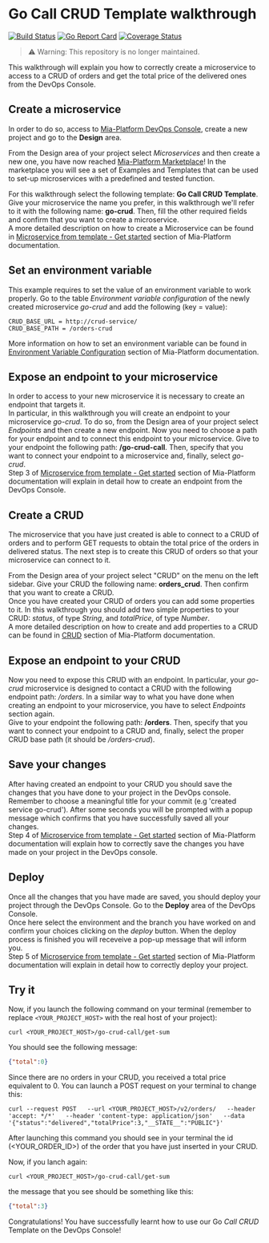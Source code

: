 # Go Call CRUD Template walkthrough

[![Build Status][github-actions-svg]][github-actions]
[![Go Report Card][go-report-card]][go-report-card-link]
[![Coverage Status][coverall-svg]][coverall-io]

> ⚠️ Warning: This repository is no longer maintained.

This walkthrough will explain you how to correctly create a microservice to access to a CRUD of orders and get the total price of the delivered ones from the DevOps Console.

## Create a microservice

In order to do so, access to [Mia-Platform DevOps Console](https://console.cloud.mia-platform.eu/login), create a new project and go to the **Design** area.

From the Design area of your project select _Microservices_ and then create a new one, you have now reached [Mia-Platform Marketplace](https://docs.mia-platform.eu/development_suite/api-console/api-design/marketplace/)!
In the marketplace you will see a set of Examples and Templates that can be used to set-up microservices with a predefined and tested function.

For this walkthrough select the following template: **Go Call CRUD Template**.
Give your microservice the name you prefer, in this walkthrough we'll refer to it with the following name: **go-crud**. Then, fill the other required fields and confirm that you want to create a microservice.  
A more detailed description on how to create a Microservice can be found in [Microservice from template - Get started](https://docs.mia-platform.eu/development_suite/api-console/api-design/custom_microservice_get_started/#2-service-creation) section of Mia-Platform documentation.

## Set an environment variable

This example requires to set the value of an environment variable to work properly. Go to the table *Environment variable configuration* of the newly created microservice *go-crud* and add the following (key = value):

```shell
CRUD_BASE_URL = http://crud-service/
CRUD_BASE_PATH = /orders-crud
```

More information on how to set an environment variable can be found in [Environment Variable Configuration](https://docs.mia-platform.eu/development_suite/api-console/api-design/services/#environment-variable-configuration) section of Mia-Platform documentation.

## Expose an endpoint to your microservice

In order to access to your new microservice it is necessary to create an endpoint that targets it.  
In particular, in this walkthrough you will create an endpoint to your microservice *go-crud*. To do so, from the Design area of your project select _Endpoints_ and then create a new endpoint.
Now you need to choose a path for your endpoint and to connect this endpoint to your microservice. Give to your endpoint the following path: **/go-crud-call**. Then, specify that you want to connect your endpoint to a microservice and, finally, select *go-crud*.  
Step 3 of [Microservice from template - Get started](https://docs.mia-platform.eu/development_suite/api-console/api-design/custom_microservice_get_started/#3-creating-the-endpoint) section of Mia-Platform documentation will explain in detail how to create an endpoint from the DevOps Console.

## Create a CRUD

The microservice that you have just created is able to connect to a CRUD of orders and to perform GET requests to obtain the total price of the orders in delivered status. The next step is to create this CRUD of orders so that your microservice can connect to it.  

From the Design area of your project select "CRUD" on the menu on the left sidebar. Give your CRUD the following name: **orders_crud**. Then confirm that you want to create a CRUD.  
Once you have created your CRUD of orders you can add some properties to it. In this walkthrough you should add two simple properties to your CRUD: *status*, of type *String*, and *totalPrice*, of type *Number*.  
A more detailed description on how to create and add properties to a CRUD can be found in [CRUD](https://docs.mia-platform.eu/development_suite/api-console/api-design/crud_advanced/) section of Mia-Platform documentation.

## Expose an endpoint to your CRUD

Now you need to expose this CRUD with an endpoint. In particular, your *go-crud* microservice is designed to contact a CRUD with the following endpoint path: */orders*. In a similar way to what you have done when creating an endpoint to your microservice, you have to select _Endpoints_ section again.  
Give to your endpoint the following path: **/orders**. Then, specify that you want to connect your endpoint to a CRUD and, finally, select the proper CRUD base path (it should be */orders-crud*).

## Save your changes

After having created an endpoint to your CRUD you should save the changes that you have done to your project in the DevOps console.  
Remember to choose a meaningful title for your commit (e.g 'created service go-crud'). After some seconds you will be prompted with a popup message which confirms that you have successfully saved all your changes.  
Step 4 of [Microservice from template - Get started](https://docs.mia-platform.eu/development_suite/api-console/api-design/custom_microservice_get_started/#4-save-the-project) section of Mia-Platform documentation will explain how to correctly save the changes you have made on your project in the DevOps console.

## Deploy

Once all the changes that you have made are saved, you should deploy your project through the DevOps Console. Go to the **Deploy** area of the DevOps Console.  
Once here select the environment and the branch you have worked on and confirm your choices clicking on the *deploy* button. When the deploy process is finished you will receveive a pop-up message that will inform you.  
Step 5 of [Microservice from template - Get started](https://docs.mia-platform.eu/development_suite/api-console/api-design/custom_microservice_get_started/#5-deploy-the-project-through-the-api-console) section of Mia-Platform documentation will explain in detail how to correctly deploy your project.

## Try it

Now, if you launch the following command on your terminal (remember to replace `<YOUR_PROJECT_HOST>` with the real host of your project):

```shell
curl <YOUR_PROJECT_HOST>/go-crud-call/get-sum
```

You should see the following message:

```json
{"total":0}
```

Since there are no orders in your CRUD, you received a total price equivalent to 0. You can launch a POST request on your terminal to change this:

```shell
curl --request POST   --url <YOUR_PROJECT_HOST>/v2/orders/   --header 'accept: */*'   --header 'content-type: application/json'   --data '{"status":"delivered","totalPrice":3,"__STATE__":"PUBLIC"}'
  ```

After launching this command you should see in your terminal the id (<YOUR_ORDER_ID>) of the order that you have just inserted in your CRUD.

Now, if you lanch again:

```shell
curl <YOUR_PROJECT_HOST>/go-crud-call/get-sum
```

the message that you see should be something like this:

```json
{"total":3}
```

Congratulations! You have successfully learnt how to use our Go _Call CRUD_ Template on the DevOps Console!

[github-actions]: https://github.com/mia-platform-marketplace/Go-Call-CRUD-Template/actions
[github-actions-svg]: https://github.com/mia-platform-marketplace/Go-Call-CRUD-Template/workflows/Go/badge.svg
[go-report-card]: https://goreportcard.com/badge/github.com/mia-platform-marketplace/Go-Call-CRUD-Template
[go-report-card-link]: https://goreportcard.com/report/github.com/mia-platform-marketplace/Go-Call-CRUD-Template
[coverall-svg]: https://coveralls.io/repos/github/mia-platform-marketplace/Go-Call-CRUD-Template/badge.svg?branch=master
[coverall-io]: https://coveralls.io/github/mia-platform-marketplace/Go-Call-CRUD-Template?branch=master
